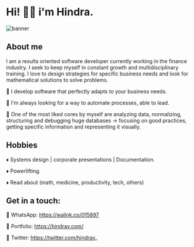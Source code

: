 # Hi! 👋🏼 i'm Hindra.

![banner](https://media-exp1.licdn.com/dms/image/C4E16AQHkaYEmFN9QJg/profile-displaybackgroundimage-shrink_350_1400/0/1622849507761?e=1628726400&v=beta&t=7TS-Brz5WYKrUkGsYsC9W6pTluqUF2WqyM0WpUY0kaU)

## About me

I am a results oriented software developer currently working in the finance industry. I seek to keep myself in constant growth and multidisciplinary training.
I love to design strategies for specific business needs and look for mathematical solutions to solve problems.

🔹 I develop software that perfectly adapts to your business needs.

🔹 I'm always looking for a way to automate processes, able to lead.

🔹 One of the most liked cores by myself are analyzing data, normalizing, structuring and debugging huge databases -> focusing on good practices, getting specific information and representing it visually.

## Hobbies

♦ Systems design | corporate presentations | Documentation.

♦ Powerlifting.

♦ Read about (math, medicine, productivity, tech, others)

## Get in a touch:

🔸 WhatsApp: https://walink.co/015897

🔸 Portfolio: https://hindrav.com/

🔸 Twitter: https://twitter.com/hindrav_
